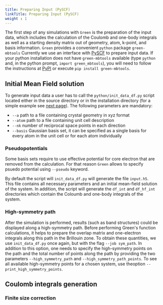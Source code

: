 ```yaml
---
title: Preparing Input (PySCF)
linkTitle: Preparing Input (PySCF)
weight : 1
---
```


The first step of any simulations with `Green` is the preparation of the input data, which includes the calculation of the Coulomb and one-body integrals as well as a starting density matrix out of geometry, atom, k-point, and basis information.
`Green` provides a convenient `python` package `green-mbtools` Currently we use an interface with [PySCF](https://pyscf.org/) to prepare input data.
If your python installation does not have `green-mbtools` available (type `python` and, in the python prompt, `import green_mbtools`), you will need to follow the instructions at [PyPI](https://pypi.org/project/green-mbtools) 
or execute `pip install green-mbtools`.

## Initial Mean Field solution

To generate input data a user has to call the `python/init_data_df.py` script located either in the source directory or in the installation directory (for a simple example see [next page](/docs/getting-started/si)).
The following parameters are mandatory:

  - `--a`  path to a file containing crystal geometry in xyz format
  - `--atom`  path to a file containing unit cell description
  - `--nk`  number of reciprocal space points in each direction
  - `--basis`  Gaussian basis set, it can be specified as a single basis for every atom in the unit cell or for each atom individually

### Pseudopotentials

Some basis sets require to use effective potential for core electron that are removed from the calculation. For that reason `Green` allows to specify
psuedo potential using `--pseudo` keyword. 

By default the script will  `init_data_df.py` will generate the file `input.h5`. This file contains all necessary parameters and an initial mean-field solution of the system. In addition, the script will generate the `df_int` and `df_hf_int` directories
which contain the Coloumb and one-body integrals of the system.

### High-symmetry path

After the simulation is performed, results (such as band structures) could be displayed along a high-symmetry path.
Before performing Green's function calculations, it helps to prepare the overlap matrix and one-electron integrals along this path in the Brillouin zone.
To obtain these quantities, we use `init_data_df.py` once again, but with the flag `--job sym_path`.
In addition to this option, one needs to specify the high-symmetry points on the path and the total number of points along the path by providing the two parameters `--high_symmetry_path` and `--high_symmetry_path_points`.
To see all available high-symmetry points for a chosen system, use theoption `--print_high_symmetry_points`.


## Coulomb integrals generation

### Finite size correction
